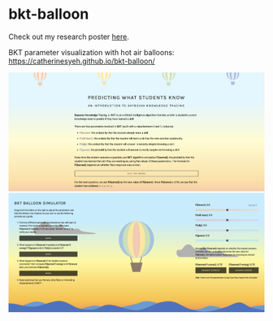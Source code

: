 # bkt-balloon

Check out my research poster [here](bkt_poster.pdf).

BKT parameter visualization with hot air balloons: https://catherinesyeh.github.io/bkt-balloon/

![Screenshot1](https://raw.githubusercontent.com/catherinesyeh/bkt-balloon/master/images/screenshot1.png)
![Screenshot2](https://raw.githubusercontent.com/catherinesyeh/bkt-balloon/master/images/screenshot2.png)
